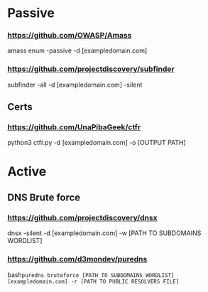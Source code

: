 # Passive
### https://github.com/OWASP/Amass
amass enum -passive -d [exampledomain.com]

### https://github.com/projectdiscovery/subfinder
subfinder -all -d [exampledomain.com] -silent

## Certs
### https://github.com/UnaPibaGeek/ctfr
python3 ctfr.py -d [exampledomain.com] -o [OUTPUT PATH]

# Active
## DNS Brute force

### https://github.com/projectdiscovery/dnsx
dnsx -silent -d [exampledomain.com] -w [PATH TO SUBDOMAINS WORDLIST]

### https://github.com/d3mondev/puredns
bash``` puredns bruteforce [PATH TO SUBDOMAINS WORDLIST] [exampledomain.com] -r [PATH TO PUBLIC RESOLVERS FILE] ```
